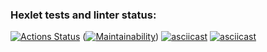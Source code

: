 ### Hexlet tests and linter status:

[![Actions Status](https://github.com/MamBoota/frontend-project-44/actions/workflows/hexlet-check.yml/badge.svg)](https://github.com/MamBoota/frontend-project-44/actions)
([![Maintainability](https://api.codeclimate.com/v1/badges/537f4fd67a5f9bc0c269/maintainability)](https://codeclimate.com/github/MamBoota/frontend-project-44/maintainability))
[![asciicast](https://asciinema.org/a/1WCLPp3jeGahMWvzxOvuJd94K.svg)](https://asciinema.org/a/1WCLPp3jeGahMWvzxOvuJd94K)
[![asciicast](https://asciinema.org/a/OBomO0KpX38wDD5GI69bI5uEL.svg)](https://asciinema.org/a/OBomO0KpX38wDD5GI69bI5uEL)

